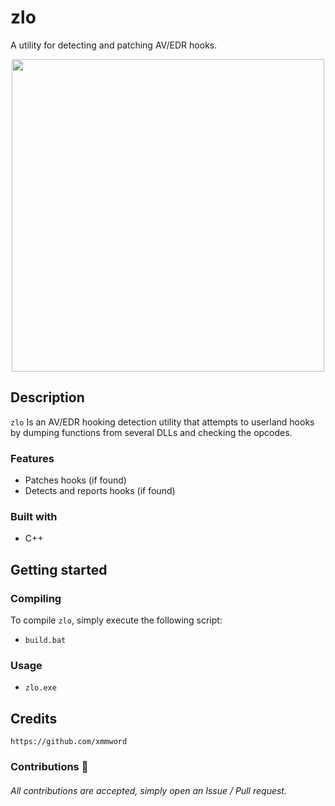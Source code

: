 # zlo
A utility for detecting and patching AV/EDR hooks.

<div align="center">
    <img src="https://user-images.githubusercontent.com/105472509/169201270-3aadd577-6e67-419d-8c55-79352ea2b281.png" width="500px"><br>
</div>

## Description
`zlo` Is an AV/EDR hooking detection utility that attempts to userland hooks by dumping functions from several DLLs and checking the opcodes.

### Features
- Patches hooks (if found)
- Detects and reports hooks (if found)

### Built with
- C++

## Getting started
### Compiling
To compile `zlo`, simply execute the following script:
- `build.bat`

### Usage
- `zlo.exe`

## Credits
```
https://github.com/xmmword
```
### Contributions 🎉
###### All contributions are accepted, simply open an Issue / Pull request.
